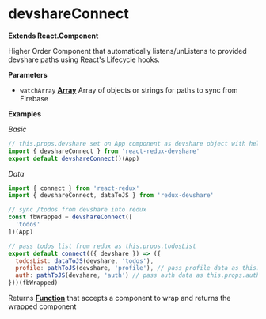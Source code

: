 # devshareConnect

**Extends React.Component**

Higher Order Component that automatically listens/unListens
to provided devshare paths using React's Lifecycle hooks.

**Parameters**

-   `watchArray` **[Array](https://developer.mozilla.org/en-US/docs/Web/JavaScript/Reference/Global_Objects/Array)** Array of objects or strings for paths to sync from Firebase

**Examples**

_Basic_

```javascript
// this.props.devshare set on App component as devshare object with helpers
import { devshareConnect } from 'react-redux-devshare'
export default devshareConnect()(App)
```

_Data_

```javascript
import { connect } from 'react-redux'
import { devshareConnect, dataToJS } from 'redux-devshare'

// sync /todos from devshare into redux
const fbWrapped = devshareConnect([
  'todos'
])(App)

// pass todos list from redux as this.props.todosList
export default connect(({ devshare }) => ({
  todosList: dataToJS(devshare, 'todos'),
  profile: pathToJS(devshare, 'profile'), // pass profile data as this.props.proifle
  auth: pathToJS(devshare, 'auth') // pass auth data as this.props.auth
}))(fbWrapped)
```

Returns **[Function](https://developer.mozilla.org/en-US/docs/Web/JavaScript/Reference/Statements/function)** that accepts a component to wrap and returns the wrapped component

